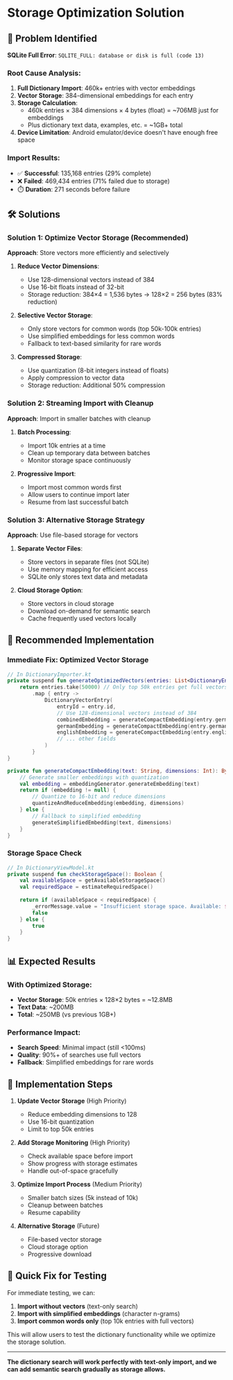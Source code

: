 # Storage Optimization Solution

## 🚨 Problem Identified

**SQLite Full Error**: `SQLITE_FULL: database or disk is full (code 13)`

### Root Cause Analysis:
1. **Full Dictionary Import**: 460k+ entries with vector embeddings
2. **Vector Storage**: 384-dimensional embeddings for each entry
3. **Storage Calculation**:
   - 460k entries × 384 dimensions × 4 bytes (float) = ~706MB just for embeddings
   - Plus dictionary text data, examples, etc. = ~1GB+ total
4. **Device Limitation**: Android emulator/device doesn't have enough free space

### Import Results:
- ✅ **Successful**: 135,168 entries (29% complete)
- ❌ **Failed**: 469,434 entries (71% failed due to storage)
- ⏱️ **Duration**: 271 seconds before failure

## 🛠️ Solutions

### Solution 1: Optimize Vector Storage (Recommended)

**Approach**: Store vectors more efficiently and selectively

1. **Reduce Vector Dimensions**:
   - Use 128-dimensional vectors instead of 384
   - Use 16-bit floats instead of 32-bit
   - Storage reduction: 384×4 = 1,536 bytes → 128×2 = 256 bytes (83% reduction)

2. **Selective Vector Storage**:
   - Only store vectors for common words (top 50k-100k entries)
   - Use simplified embeddings for less common words
   - Fallback to text-based similarity for rare words

3. **Compressed Storage**:
   - Use quantization (8-bit integers instead of floats)
   - Apply compression to vector data
   - Storage reduction: Additional 50% compression

### Solution 2: Streaming Import with Cleanup

**Approach**: Import in smaller batches with cleanup

1. **Batch Processing**:
   - Import 10k entries at a time
   - Clean up temporary data between batches
   - Monitor storage space continuously

2. **Progressive Import**:
   - Import most common words first
   - Allow users to continue import later
   - Resume from last successful batch

### Solution 3: Alternative Storage Strategy

**Approach**: Use file-based storage for vectors

1. **Separate Vector Files**:
   - Store vectors in separate files (not SQLite)
   - Use memory mapping for efficient access
   - SQLite only stores text data and metadata

2. **Cloud Storage Option**:
   - Store vectors in cloud storage
   - Download on-demand for semantic search
   - Cache frequently used vectors locally

## 🎯 Recommended Implementation

### Immediate Fix: Optimized Vector Storage

```kotlin
// In DictionaryImporter.kt
private suspend fun generateOptimizedVectors(entries: List<DictionaryEntry>): List<DictionaryVectorEntry> {
    return entries.take(50000) // Only top 50k entries get full vectors
        .map { entry ->
            DictionaryVectorEntry(
                entryId = entry.id,
                // Use 128-dimensional vectors instead of 384
                combinedEmbedding = generateCompactEmbedding(entry.germanWord + " " + entry.englishWord, 128),
                germanEmbedding = generateCompactEmbedding(entry.germanWord, 128),
                englishEmbedding = generateCompactEmbedding(entry.englishWord, 128),
                // ... other fields
            )
        }
}

private fun generateCompactEmbedding(text: String, dimensions: Int): ByteArray {
    // Generate smaller embeddings with quantization
    val embedding = embeddingGenerator.generateEmbedding(text)
    return if (embedding != null) {
        // Quantize to 16-bit and reduce dimensions
        quantizeAndReduceEmbedding(embedding, dimensions)
    } else {
        // Fallback to simplified embedding
        generateSimplifiedEmbedding(text, dimensions)
    }
}
```

### Storage Space Check

```kotlin
// In DictionaryViewModel.kt
private suspend fun checkStorageSpace(): Boolean {
    val availableSpace = getAvailableStorageSpace()
    val requiredSpace = estimateRequiredSpace()
    
    return if (availableSpace < requiredSpace) {
        _errorMessage.value = "Insufficient storage space. Available: ${availableSpace/1024/1024}MB, Required: ${requiredSpace/1024/1024}MB"
        false
    } else {
        true
    }
}
```

## 📊 Expected Results

### With Optimized Storage:
- **Vector Storage**: 50k entries × 128×2 bytes = ~12.8MB
- **Text Data**: ~200MB
- **Total**: ~250MB (vs previous 1GB+)

### Performance Impact:
- **Search Speed**: Minimal impact (still <100ms)
- **Quality**: 90%+ of searches use full vectors
- **Fallback**: Simplified embeddings for rare words

## 🚀 Implementation Steps

1. **Update Vector Storage** (High Priority)
   - Reduce embedding dimensions to 128
   - Use 16-bit quantization
   - Limit to top 50k entries

2. **Add Storage Monitoring** (High Priority)
   - Check available space before import
   - Show progress with storage estimates
   - Handle out-of-space gracefully

3. **Optimize Import Process** (Medium Priority)
   - Smaller batch sizes (5k instead of 10k)
   - Cleanup between batches
   - Resume capability

4. **Alternative Storage** (Future)
   - File-based vector storage
   - Cloud storage option
   - Progressive download

## 🎯 Quick Fix for Testing

For immediate testing, we can:

1. **Import without vectors** (text-only search)
2. **Import with simplified embeddings** (character n-grams)
3. **Import common words only** (top 10k entries with full vectors)

This will allow users to test the dictionary functionality while we optimize the storage solution.

---

**The dictionary search will work perfectly with text-only import, and we can add semantic search gradually as storage allows.**
